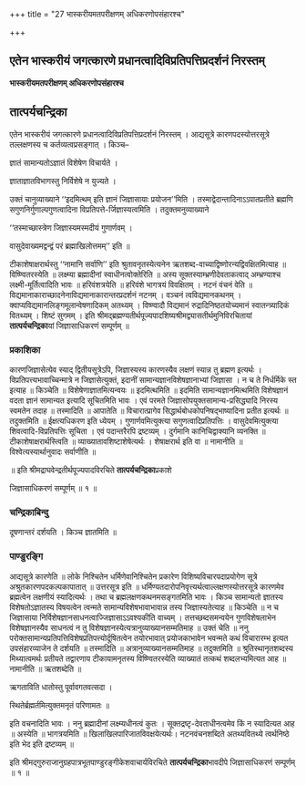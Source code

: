 +++
title = "27 भास्करीयमतपरीक्षणम् अधिकरणोपसंहारश्च"

+++


## एतेन भास्करीयं जगत्कारणे प्रधानत्वादिविप्रतिपत्तिप्रदर्शनं निरस्तम्

**भास्करीयमतपरीक्षणम् अधिकरणोपसंहारश्च**

## **तात्पर्यचन्द्रिका**

एतेन भास्करीयं जगत्कारणे प्रधानत्वादिविप्रतिपत्तिप्रदर्शनं निरस्तम् । आद्यसूत्रे कारणपदस्योत्तरसूत्रे तल्लक्षणस्य च कर्तव्यत्वप्रसङ्गात् । किञ्च–

ज्ञातं सामान्यतोऽज्ञातं विशेषेण विचार्यते ।

ज्ञाताज्ञातविभागस्तु निर्विशेषे न युज्यते ।

उक्तं चानुव्याख्याने ‘‘इदमित्थम् इति ज्ञानं जिज्ञासायाः प्रयोजन’’मिति । तस्माद्वेदान्तादिनाऽऽपातप्रतीते ब्रह्मणि सगुणनिर्गुणाल्पगुणत्वादिना विप्रतिपत्ते-र्जिज्ञास्यत्वमिति । तदुक्तमनुव्याख्याने

‘‘तस्माच्छास्त्रेण जिज्ञास्यमस्मदीयं गुणार्णवम् ।

 वासुदेवाख्यमद्वन्द्वं परं ब्रह्माखिलोत्तमम्’’ इति ॥

टीकाशेषाक्षरार्थस्तु ‘‘नामानि सर्वाणि’’ इति श्रुतावनृतस्येत्यनेन ऋतशब्द-वाच्याद्विष्णोरन्यद्विवक्षितमित्याह ॥ विष्ण्वितरस्येति ॥ लक्ष्म्या ब्रह्मादीनां स्वाधीनत्वोक्तेरिति ॥ अस्य सूक्तस्याम्भ्रणीदेवताकत्वाद् अम्भ्रण्याश्च लक्ष्मी-मूर्तित्वादिति भावः ॥ हरिवंशत्रयेति ॥ हरिवंशे भागत्रयं विवक्षितम् । नटनं वंचनं वेति ॥ विद्यमानाकाराच्छादनेनाविद्यमानाकारान्तरप्रदर्शनं नटनम् । वञ्चनं त्वविद्यमानकथनम् । क्वाप्यविद्यमानलिङ्गमूलान्वेषणादिकम् अतथ्यम् । विष्ण्वादौ विद्यमानं रुद्रादिनिष्ठतयोच्यमानं स्वातन्त्र्यादिकं वितथ्यम् । शिष्टं सुगमम् । इति श्रीमद्ब्रह्मण्यतीर्थपूज्यपादशिष्यश्रीमद्व्यासतीर्थमुनिविरचितायां **तात्पर्यचन्द्रिका**यां जिज्ञासाधिकरणं सम्पूर्णम् ॥

### **प्रकाशिका**

कारणजिज्ञासेत्येव स्याद् द्वितीयसूत्रेऽपि, जिज्ञास्यस्य कारणस्यैव लक्षणं स्यान्न तु ब्रह्मण इत्यर्थः । विप्रतिपत्त्यभावाच्चिन्मात्रे न जिज्ञासेत्युक्तं, इदानीं सामान्यज्ञानविशेषज्ञानाभ्यां जिज्ञासा । न च ते निर्धर्मिके स्त इत्याह ॥ किञ्चेति ॥ विशेषेणाज्ञातमित्यन्वयः ॥ इदमित्थमिति ॥ इदमिति सामान्यज्ञानमित्थमिति विशेषज्ञानं वदता ज्ञानं सामान्यत इत्यादि सूचितमिति भावः । एवं परमते जिज्ञासोपयुक्तसामान्य-प्रसिद्ध्यादि निरस्य स्वमतेन तदाह ॥ तस्मादिति ॥ आपातेति ॥ विचारात्प्रागेव सिद्धार्थबोधकोपनिषद्भाष्यादिना प्रतीत इत्यर्थः ॥ तदुक्तमिति ॥ ईक्षत्यधिकरण इति ध्येयम् । गुणार्णवमित्युक्त्या सगुणत्वादिप्रतिपत्तिः । वासुदेवमित्युक्त्या शिवत्वादि-विप्रतिपत्तिः सूचिता । एवं पदान्तरैरपि द्रष्टव्यम् । दुर्गमानि कानिचिद्वाक्यानि व्यनक्ति ॥ टीकाशेषाक्षरार्थस्त्विति ॥ व्याख्यातावशिष्टाशेषेत्यर्थः । शेषाक्षरार्थ इति वा ॥ नामानीति ॥ विश्वेत्यस्यार्थानुवादः सर्वाणीति ॥

॥ इति श्रीमद्राघवेन्द्रतीर्थपूज्यपादविरचिते **तात्पर्यचन्द्रिका**प्रकाशे

जिज्ञासाधिकरणं सम्पूर्णम् ॥ १ ॥

### **चन्द्रिकाबिन्दु**

दूषणान्तरं दर्शयति । किञ्च ज्ञातमिति ॥

### **पाण्डुरङ्गि**

आद्यसूत्रे कारणेति ॥ लोके निश्चितेन धर्मिणेवानिश्चितेन प्रकारेण विशिष्यविचारपदाप्रयोगेण सूत्रे अश्रुतकारणपदकल्पकापातात् ॥ उत्तरसूत्र इति ॥ धर्मिण्यतदारोपनिवृत्त्यर्थत्वाल्लक्षणस्योत्तरसूत्रे कारणमेव ब्रह्मत्वेन लक्षणीयं स्यादित्यर्थः । तथा च ब्रह्मलक्षणकथनमसङ्गतमिति भावः । किञ्च सामान्यतो ज्ञातस्य विशेषतोऽज्ञातस्य विषयत्वेन त्वन्मते सामान्यविशेषभावाभावान्न तस्य जिज्ञास्यतेत्याह ॥ किञ्चेति ॥ न च जिज्ञासाया निर्विशेषज्ञानसाधनत्वाज्जिज्ञासाऽऽवश्यकीति वाच्यम् । तत्तच्छब्दसमन्वयेन गुणविशेषलाभेन विशेषज्ञानस्यैव साधनत्वं न तु विशेषज्ञानस्येत्यत्रानुव्याख्यानसम्मतिमाह ॥ उक्तं चेति ॥ ननु परोक्तसामान्यप्रतिपत्तिविशेषप्रतिपत्त्योर्दूषितत्वेन तयोरभावात् प्रयोजकाभावेन भवन्मते कथं विचारारम्भ इत्यत उपसंहारव्याजेन ते दर्शयति ॥ तस्मादिति ॥ अत्रानुव्याख्यानसम्मतिमाह ॥ तदुक्तमिति ॥ श्रुतिस्थानृतशब्दस्य मिथ्यात्वमर्थः प्रतीयते तद्वारणाय टीकायामनृतस्य विष्ण्वितरस्येति व्याख्यातं तत्कथं शब्दलभ्यमित्यत आह ॥ नामानीति ॥ ऋतशब्देति ॥

ऋगताविति धातोस्तु पूर्वावगतवत्सदा ।

स्थितेर्ब्रह्मर्तमित्युक्तमनृतं परिणामतः ॥

इति वचनादिति भावः । ननु ब्रह्मादीनां लक्ष्म्यधीनत्वं कुतः । सूक्तद्रष्टृ-देवताधीनत्वमेव किं न स्यादित्यत आह ॥ अस्येति ॥ भागत्रयमिति ॥ खिलाखिलपारिजातविवक्षयेत्यर्थः। नटनवंचनशब्दिते अतथ्यवितथ्ये त्वर्थनिष्ठे इति भेद इति द्रष्टव्यम् ॥

इति श्रीमद्गुरुराजानुग्रहपात्रभूतपाण्डुरङ्गीकेशवाचार्यविरचिते **तात्पर्यचन्द्रिका**भावदीपे जिज्ञासाधिकरणं सम्पूर्णम् ॥ १ ॥

